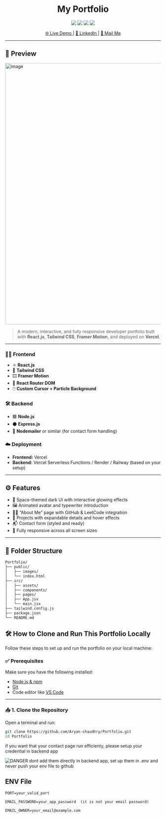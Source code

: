 <h1 align="center">
   My Portfolio
</h1>


<p align="center">
  <img src="https://img.shields.io/badge/MERN-Stack-blueviolet?style=flat-square" />
  <img src="https://img.shields.io/badge/Responsive-Design-00c2cb?style=flat-square" />
  <img src="https://img.shields.io/badge/Deployed-Vercel-black?style=flat-square&logo=vercel" />
  <img src="https://img.shields.io/badge/Portfolio-Live-orange?style=flat-square" />
</p>

<p align="center">
  <a href="https://aryan-portfolio-plum.vercel.app/" target="_blank">
    🌐 Live Demo
  </a> |
  <a href="https://www.linkedin.com/in/aryan-chaudhary-83571a252/" target="_blank">
    🔗 LinkedIn
  </a> |
  <a href="mailto:aryanchaudhary2905@gmail.com">
    📩 Mail Me
  </a>
</p>

---

## 📸 Preview

<!-- Replace this with an actual image if available -->
<img width="1913" height="842" alt="image" src="https://github.com/user-attachments/assets/9b8be705-c02b-4cf5-a747-21229a8742fa" />


> A modern, interactive, and fully responsive developer portfolio built with **React.js**, **Tailwind CSS**, **Framer Motion**, and deployed on **Vercel**.

---

### 🧑‍🎨 Frontend
- ⚛️ **React.js**
- 🎨 **Tailwind CSS**
- 🎞 **Framer Motion**
- 🔗 **React Router DOM**
- 🖱️ **Custom Cursor + Particle Background**

### 🛠 Backend
- 🟩 **Node.js**
- ⚫ **Express.js**
- 📩 **Nodemailer** or similar (for contact form handling)

### ☁️ Deployment
- **Frontend:** Vercel  
- **Backend:** Vercel Serverless Functions / Render / Railway (based on your setup)

---

## ⚙️ Features

- 🌠 Space-themed dark UI with interactive glowing effects
- 🖼️ Animated avatar and typewriter introduction
- 🧑‍💻 “About Me” page with GitHub & LeetCode integration
- 🧩 Projects with expandable details and hover effects
- 📬 Contact form (styled and ready)
- 📱 Fully responsive across all screen sizes

---

## 📂 Folder Structure

```bash
Portfolio/
├── public/
│   ├── images/
│   └── index.html
├── src/
│   ├── assets/
│   ├── components/
│   ├── pages/
│   ├── App.jsx
│   └── main.jsx
├── tailwind.config.js
├── package.json
└── README.md
```

## 🛠️ How to Clone and Run This Portfolio Locally

Follow these steps to set up and run the portfolio on your local machine:

### ✅ Prerequisites

Make sure you have the following installed:

- [Node.js & npm](https://nodejs.org/en/download/)
- [Git](https://git-scm.com/)
- Code editor like [VS Code](https://code.visualstudio.com/)

---

### 📥 1. Clone the Repository

Open a terminal and run:

```bash
git clone https://github.com/Aryan-chaudhry/Portfolio.git
cd Portfolio
```

if you want that your contact page run efficienty, please setup your credential in backend app

![DANGER](https://img.shields.io/badge/DANGER-WARNING-red?style=for-the-badge&logo=skyliner)
dont add them directly in backend app, set up them in .env and never push your env file to github

## ENV File

```
PORT=your_valid_port

EMAIL_PASSWORD=your_app_password  (it is not your email password)

EMAIL_OWNER=your_email@example.com
```


